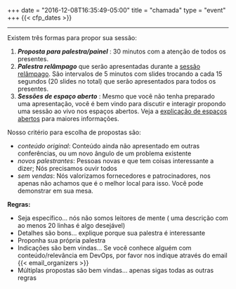 +++
date = "2016-12-08T16:35:49-05:00"
title = "chamada"
type = "event"
+++
  {{< cfp_dates >}}

<hr>
Existem três formas para propor sua sessão:
<ol>
  <li><strong><em>Proposta para palestra/painel</em></strong> : 30 minutos com a atenção de todos os presentes.</li>
  <li><strong><em>Palestra relâmpago</em></strong> que serão apresentadas durante a <a href="/pages/ignite-talks-format"> sessão relâmpago</a>. São intervalos de 5 minutos com slides trocando a cada 15 segundos (20 slides no total) que serão apresentados para todos os presentes.</li>
  <li><strong><em>Sessões de espaço aberto</em></strong> : Mesmo que você não tenha preparado uma apresentação, você é bem vindo para discutir e interagir propondo uma sessão ao vivo nos espaços abertos. Veja a <a href="/pages/open-space-format">explicação de espaços abertos</a> para maiores informações.
</ol>

Nosso critério para escolha de propostas são:

- _conteúdo original_: Conteúdo ainda não apresentado em outras conferências, ou um novo ângulo de um problema existente
- _novos palestrantes_: Pessoas novas e que tem coisas interessante a dizer; Nós precisamos ouvir todos
- _sem vendas_: Nós valorizamos fornecedores e patrocinadores, nos apenas não achamos que é o melhor local para isso. Você pode demonstrar em sua mesa.

<strong>Regras:</strong>
<ul>
	<li>Seja específico... nós não somos leitores de mente ( uma descrição com ao menos 20 linhas é algo desejável)</li>
	<li>Detalhes são bons... explique porque sua palestra é interessante</li>
	<li>Proponha sua própria palestra</li>
	<li>Indicações são bem vindas... Se você conhece alguém com conteúdo/relevância em DevOps, por favor nos indique através do email {{< email_organizers >}}</li>
	<li>Múltiplas propostas são bem vindas... apenas sigas todas as outras regras</li>
</ul>
